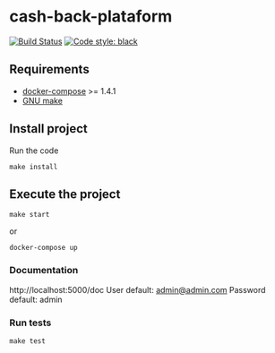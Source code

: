 # cash-back-plataform

[![Build Status](https://travis-ci.org/victtorvpb/cash-back-plataform.svg?branch=main)](https://travis-ci.org/victtorvpb/cash-back-plataform)
[![Code style: black](https://img.shields.io/badge/code%20style-black-000000.svg)](https://github.com/psf/black)


## Requirements

 - [docker-compose](https://docs.docker.com/compose/install/) >= 1.4.1
 - [GNU make](https://www.gnu.org/software/make/)

## Install project

Run the code 

    make install

## Execute the project

    make start
or

    docker-compose up

### Documentation
 http://localhost:5000/doc
User default: admin@admin.com
Password default: admin

### Run tests

    make test

